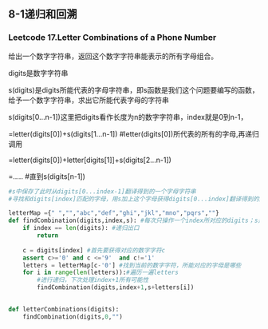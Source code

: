 ## 8-1递归和回溯

### Leetcode 17.Letter Combinations of a Phone Number

给出一个数字字符串，返回这个数字字符串能表示的所有字母组合。



digits是数字字符串

s(digits)是digits所能代表的字母字符串，即s函数是我们这个问题要编写的函数，给予一个数字字符串，求出它所能代表字母的字符串

s(digits[0...n-1])这里把digits看作长度为n的数字字符串，index就是0到n-1，

=letter(digits[0])+s(digits[1...n-1]) #letter(digits[0])所代表的所有的字母,再递归调用

=letter(digits[0])+letter[digits[1]]+s(digits[2...n-1])

=..... #直到s(digits[n-1])

```python
#s中保存了此时从digits[0...index-1]翻译得到的一个字母字符串
#寻找和digits[index]匹配的字母，用s加上这个字母获得digits[0...index]翻译得到的解

letterMap ={" ","","abc","def","ghi","jkl","mno","pqrs",""}
def findCombination(digits,index,s): #每次只操作一个index所对应的digits；s是之前的数字所转换的结果
    if index == len(digits): #递归出口
        return 
    
    c = digits[index] #首先要获得对应的数字字符c
    assert c>='0' and c <='9'  and c!='1'
    letters = letterMap[c-'0'] #找到当前的数字字符，所能对应的字母是哪些
    for i in range(len(letters)):#遍历一遍letters
        #进行递归，下次处理index+1所有可能性
        findCombination(digits,index+1,s+letters[i])
    

def letterCombinations(digits):
    findCombination(digits,0,"")
    


```